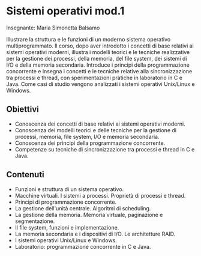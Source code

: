 ﻿# Sistemi operativi mod.1

Insegnante: Maria Simonetta Balsamo

Illustrare la struttura e le funzioni di un moderno sistema operativo multiprogrammato.
Il corso, dopo aver introdotto i concetti di base relativi ai sistemi operativi moderni,
illustra i modelli teorici e le tecniche realizzative per la gestione dei processi, della memoria, del file system, dei sistemi di I/O e della memoria secondaria.
Introduce i principi della programmazione concorrente e insegna i concetti e le tecniche relative alla sincronizzazione tra processi e thread, con sperimentazioni pratiche in laboratorio in C e Java. Come casi di studio vengono analizzati i sistemi operativi Unix/Linux e Windows.

## Obiettivi

- Conoscenza dei concetti di base relativi ai sistemi operativi moderni.
- Conoscenza dei modelli teorici e delle tecniche per la gestione di processi, memoria, file system, I/O e memoria secondaria.
- Conoscenza dei principi della programmazione concorrente.
- Competenze su tecniche di sincronizzazione tra processi e thread in C e Java.


## Contenuti

- Funzioni e struttura di un sistema operativo.
- Macchine virtuali. I sistemi a processi. Proprietà di processi e thread.
- Principi di programmazione concorrente.
- La gestione dell'unità centrale. Algoritmi di scheduling.
- La gestione della memoria. Memoria virtuale, paginazione e segmentazione.
- Il file system, funzioni e implementazione.
- La memoria secondaria e i dispositivi di I/O. Le architetture RAID.
- I sistemi operativi Unix/Linux e Windows.
- Laboratorio: programmazione concorrente in C e Java.
